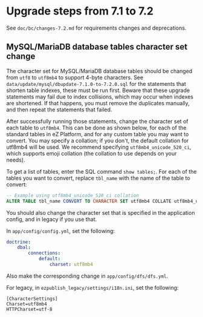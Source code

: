 # Upgrade steps from 7.1 to 7.2

See `doc/bc/changes-7.2.md` for requirements changes and deprecations.

## MySQL/MariaDB database tables character set change

The character set for MySQL/MariaDB database tables should be changed from `utf8` to `utf8mb4` to support 4-byte characters. See `data/update/mysql/dbupdate-7.1.0-to-7.2.0.sql` for the statements that shorten table indexes, these must be run first. Beware that these upgrade statements may fail due to index collisions, which may occur when indexes are shortened. If that happens, you must remove the duplicates manually, and then repeat the statements that failed.

After successfully running those statements, change the character set of each table to `utf8mb4`. This can be done as shown below, for each of the standard tables in eZ Platform, and for any custom table you may want to convert. You may specify a collation; if you don't, the default collation for utf8mb4 will be used. We recommend specifying `utf8mb4_unicode_520_ci`, which supports emoji collation (the collation to use depends on your needs).

To get a list of tables, enter the SQL command `show tables;`. For each of the tables you want to convert, replace `tbl_name` with the name of the table to convert:
```sql
-- Example using utf8mb4_unicode_520_ci collation
ALTER TABLE tbl_name CONVERT TO CHARACTER SET utf8mb4 COLLATE utf8mb4_unicode_520_ci;
```

You should also change the character set that is specified in the application config, and in legacy if you use that.

In `app/config/config.yml`, set the following:
```yml
doctrine:
    dbal:
        connections:
            default:
                charset: utf8mb4
```
Also make the corresponding change in `app/config/dfs/dfs.yml`.

For legacy, in `ezpublish_legacy/settings/i18n.ini`, set the following:
```
[CharacterSettings]
Charset=utf8mb4
HTTPCharset=utf-8
```
